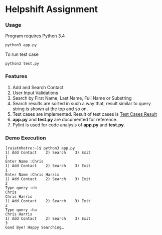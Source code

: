 # Helpshift Assignment

### Usage
Program requires Python 3.4
```
python3 app.py
```

To run test case
```
python3 test.py
```

### Features
1. Add and Search Contact
2. User Input Validations
3. Search by First Name, Last Name, Full Name or Substring
4. Search results are sorted in such a way that, result similar to query string is shown at the top and so on.
5. Test cases are implemented. Result of test cases is [Test Cases Result](https://github.com/mhetrerajat/helpshift_assignment/blob/master/test_cases_results.pdf)
6. **app.py** and **test.py** are documented for reference.
7. Pylint is used for code analysis of **app.py** and **test.py**.

### Demo Execution
```
[rajatmhetre:~]$ python3 app.py
1) Add Contact    2) Search    3) Exit
1
Enter Name :Chris
1) Add Contact    2) Search    3) Exit
1
Enter Name :Chris Harris
1) Add Contact    2) Search    3) Exit
2
Type query :ch
Chris
Chris Harris
1) Add Contact    2) Search    3) Exit
2
Type query :ha
Chris Harris
1) Add Contact    2) Search    3) Exit
3
Good Bye! Happy Searching…
```




